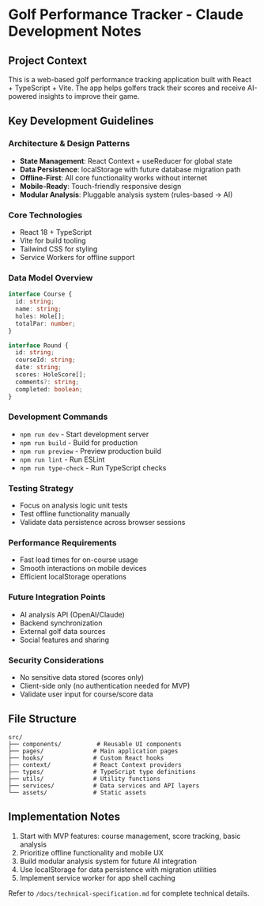 # Golf Performance Tracker - Claude Development Notes

## Project Context
This is a web-based golf performance tracking application built with React + TypeScript + Vite. The app helps golfers track their scores and receive AI-powered insights to improve their game.

## Key Development Guidelines

### Architecture & Design Patterns
- **State Management**: React Context + useReducer for global state
- **Data Persistence**: localStorage with future database migration path
- **Offline-First**: All core functionality works without internet
- **Mobile-Ready**: Touch-friendly responsive design
- **Modular Analysis**: Pluggable analysis system (rules-based → AI)

### Core Technologies
- React 18 + TypeScript
- Vite for build tooling
- Tailwind CSS for styling
- Service Workers for offline support

### Data Model Overview
```typescript
interface Course {
  id: string;
  name: string;
  holes: Hole[];
  totalPar: number;
}

interface Round {
  id: string;
  courseId: string;
  date: string;
  scores: HoleScore[];
  comments?: string;
  completed: boolean;
}
```

### Development Commands
- `npm run dev` - Start development server
- `npm run build` - Build for production
- `npm run preview` - Preview production build
- `npm run lint` - Run ESLint
- `npm run type-check` - Run TypeScript checks

### Testing Strategy
- Focus on analysis logic unit tests
- Test offline functionality manually
- Validate data persistence across browser sessions

### Performance Requirements
- Fast load times for on-course usage
- Smooth interactions on mobile devices
- Efficient localStorage operations

### Future Integration Points
- AI analysis API (OpenAI/Claude)
- Backend synchronization
- External golf data sources
- Social features and sharing

### Security Considerations
- No sensitive data stored (scores only)
- Client-side only (no authentication needed for MVP)
- Validate user input for course/score data

## File Structure
```
src/
├── components/          # Reusable UI components
├── pages/              # Main application pages
├── hooks/              # Custom React hooks
├── context/            # React Context providers
├── types/              # TypeScript type definitions
├── utils/              # Utility functions
├── services/           # Data services and API layers
└── assets/             # Static assets
```

## Implementation Notes
1. Start with MVP features: course management, score tracking, basic analysis
2. Prioritize offline functionality and mobile UX
3. Build modular analysis system for future AI integration
4. Use localStorage for data persistence with migration utilities
5. Implement service worker for app shell caching

Refer to `/docs/technical-specification.md` for complete technical details.